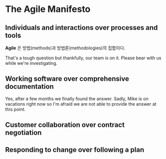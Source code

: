 # The Agile Manifesto

## Individuals and interactions over processes and tools

&#x20;  **Agile** 은 방법(methods)과 방법론(methodologies)의 집합이다.

That's a tough question but thankfully, our team is on it. Please bear with us while we're investigating.

## Working software over comprehensive documentation

Yes, after a few months we finally found the answer. Sadly, Mike is on vacations right now so I'm afraid we are not able to provide the answer at this point.

## Customer collaboration over contract negotiation

## Responding to change over following a plan
